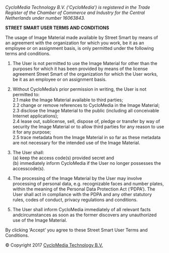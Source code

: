 _CycloMedia Technology B.V. (‘CycloMedia’) is registered in the Trade Register of the Chamber of Commerce and Industry for the Central Netherlands under number 16063843._

**STREET SMART USER TERMS AND CONDITIONS**

The usage of Image Material made available by Street Smart by means of an agreement with the organization for which you work,
be it as an employee or on assignment basis, is only permitted under the following terms and conditions.

1.  The User is not permitted to use the Image Material for other than the purposes for which it has been provided by means of the license agreement Street Smart of the organization for which the User works, be it as an employee or on assignment basis.

2.  Without CycloMedia’s prior permission in writing, the User is not permitted to:  
    2.1 make the Image Material available to third parties;  
    2.2 change or remove references to CycloMedia in the Image Material;  
    2.3 disclose the Image Material to the public (including all conceivable Internet applications);  
    2.4 lease out, sublicense, sell, dispose of, pledge or transfer by way of security the Image Material or to allow third parties for any reason to use it for any purpose;  
    2.5 trace metadata from the Image Material in so far as these metadata are not necessary for the intended use of the Image Material.

3.  The User shall:  
    (a) keep the access code(s) provided secret and  
    (b) immediately inform CycloMedia if the User no longer possesses the accesscode(s).

4.  The processing of the Image Material by the User may involve processing of personal data, e.g. recognizable faces and number plates,
    within the meaning of the Personal Data Protection Act (‘PDPA’). The User shall act in compliance with the PDPA and any other statutory rules, codes of conduct, privacy regulations and conditions.

5.  The User shall inform CycloMedia immediately of all relevant facts andcircumstances as soon as the former discovers any unauthorized use of the Image Material.

By clicking ‘Accept’ you agree to these Street Smart User Terms and Conditions.

© Copyright 2017 [CycloMedia Technology B.V.](https://www.cyclomedia.com/en)

